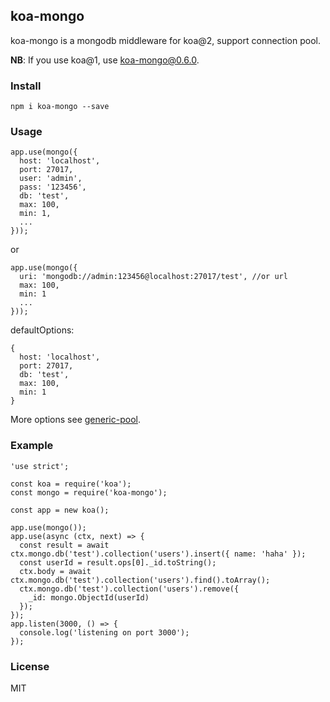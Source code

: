 ## koa-mongo

koa-mongo is a mongodb middleware for koa@2, support connection pool.

**NB**: If you use koa@1, use koa-mongo@0.6.0.

### Install

```
npm i koa-mongo --save
```

### Usage

```
app.use(mongo({
  host: 'localhost',
  port: 27017,
  user: 'admin',
  pass: '123456',
  db: 'test',
  max: 100,
  min: 1,
  ...
}));
```

or

```
app.use(mongo({
  uri: 'mongodb://admin:123456@localhost:27017/test', //or url
  max: 100,
  min: 1
  ...
}));
```

defaultOptions:

```
{
  host: 'localhost',
  port: 27017,
  db: 'test',
  max: 100,
  min: 1
}
```

More options see [generic-pool](https://github.com/coopernurse/node-pool).

### Example

```
'use strict';

const koa = require('koa');
const mongo = require('koa-mongo');

const app = new koa();

app.use(mongo());
app.use(async (ctx, next) => {
  const result = await ctx.mongo.db('test').collection('users').insert({ name: 'haha' });
  const userId = result.ops[0]._id.toString();
  ctx.body = await ctx.mongo.db('test').collection('users').find().toArray();
  ctx.mongo.db('test').collection('users').remove({
    _id: mongo.ObjectId(userId)
  });
});
app.listen(3000, () => {
  console.log('listening on port 3000');
});
```

### License

MIT
